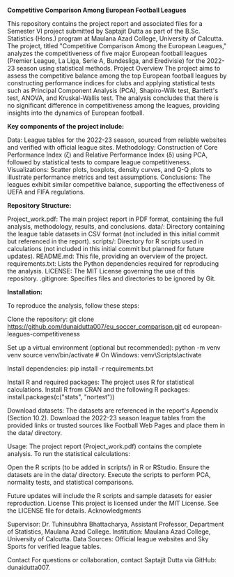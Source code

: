**Competitive Comparison Among European Football Leagues**

This repository contains the project report and associated files for a Semester VI project submitted by Saptajit Dutta as part of the B.Sc. Statistics (Hons.) program at Maulana Azad College, University of Calcutta. The project, titled "Competitive Comparison Among the European Leagues," analyzes the competitiveness of five major European football leagues (Premier League, La Liga, Serie A, Bundesliga, and Eredivisie) for the 2022-23 season using statistical methods.
Project Overview
The project aims to assess the competitive balance among the top European football leagues by constructing performance indices for clubs and applying statistical tests such as Principal Component Analysis (PCA), Shapiro-Wilk test, Bartlett's test, ANOVA, and Kruskal-Wallis test. The analysis concludes that there is no significant difference in competitiveness among the leagues, providing insights into the dynamics of European football.

**Key components of the project include:**

Data: League tables for the 2022-23 season, sourced from reliable websites and verified with official league sites.
Methodology: Construction of Core Performance Index (ζ) and Relative Performance Index (δ) using PCA, followed by statistical tests to compare league competitiveness.
Visualizations: Scatter plots, boxplots, density curves, and Q-Q plots to illustrate performance metrics and test assumptions.
Conclusions: The leagues exhibit similar competitive balance, supporting the effectiveness of UEFA and FIFA regulations.

**Repository Structure:**

Project_work.pdf: The main project report in PDF format, containing the full analysis, methodology, results, and conclusions.
data/: Directory containing the league table datasets in CSV format (not included in this initial commit but referenced in the report).
scripts/: Directory for R scripts used in calculations (not included in this initial commit but planned for future updates).
README.md: This file, providing an overview of the project.
requirements.txt: Lists the Python dependencies required for reproducing the analysis.
LICENSE: The MIT License governing the use of this repository.
.gitignore: Specifies files and directories to be ignored by Git.

**Installation:**

To reproduce the analysis, follow these steps:

Clone the repository:
git clone https://github.com/dunaidutta007/eu_soccer_comparison.git
cd european-leagues-competitiveness


Set up a virtual environment (optional but recommended):
python -m venv venv
source venv/bin/activate  # On Windows: venv\Scripts\activate


Install dependencies:
pip install -r requirements.txt


Install R and required packages: The project uses R for statistical calculations. Install R from CRAN and the following R packages:
install.packages(c("stats", "nortest"))


Download datasets: The datasets are referenced in the report's Appendix (Section 10.2). Download the 2022-23 season league tables from the provided links or trusted sources like Football Web Pages and place them in the data/ directory.


Usage:
The project report (Project_work.pdf) contains the complete analysis. To run the statistical calculations:

Open the R scripts (to be added in scripts/) in R or RStudio.
Ensure the datasets are in the data/ directory.
Execute the scripts to perform PCA, normality tests, and statistical comparisons.

Future updates will include the R scripts and sample datasets for easier reproduction.
License
This project is licensed under the MIT License. See the LICENSE file for details.
Acknowledgments

Supervisor: Dr. Tuhinsubhra Bhattacharya, Assistant Professor, Department of Statistics, Maulana Azad College.
Institution: Maulana Azad College, University of Calcutta.
Data Sources: Official league websites and Sky Sports for verified league tables.

Contact
For questions or collaboration, contact Saptajit Dutta via GitHub: dunaidutta007.
